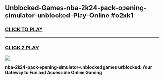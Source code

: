 
## Unblocked-Games-nba-2k24-pack-opening-simulator-unblocked-Play-Online #o2xk1
<h3>
<a href="https://news.freeplayer.one?title=nba-2k24-pack-opening-simulator-unblocked&ref=3">CLICK TO PLAY</a></h3>
<hr>

<h3>
<a href="https://news.freeplayer.one?title=nba-2k24-pack-opening-simulator-unblocked&ref=3">CLICK 2 PLAY</a>
  
</h3>

<a href="https://news.freeplayer.one?title=nba-2k24-pack-opening-simulator-unblocked&ref=3"><img src="https://clearcache.store/games.png"></a>


**nba-2k24-pack-opening-simulator-unblocked games unblocked: Your Gateway to Fun and Accessible Online Gaming**
